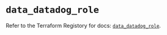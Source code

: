 # `data_datadog_role`

Refer to the Terraform Registory for docs: [`data_datadog_role`](https://registry.terraform.io/providers/datadog/datadog/3.33.0/docs/data-sources/role).

